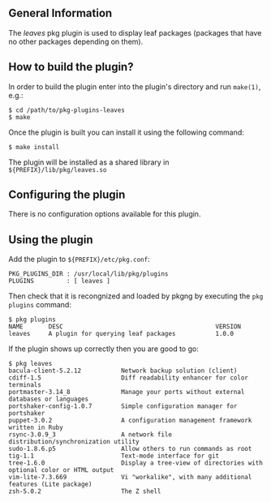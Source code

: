 ## General Information

The *leaves* pkg plugin is used to display leaf packages (packages that have no
other packages depending on them).

## How to build the plugin?

In order to build the plugin enter into the plugin's directory and run `make(1)`, e.g.:

	$ cd /path/to/pkg-plugins-leaves
	$ make

Once the plugin is built you can install it using the following command:

	$ make install

The plugin will be installed as a shared library in `${PREFIX}/lib/pkg/leaves.so`

## Configuring the plugin

There is no configuration options available for this plugin.

## Using the plugin

Add the plugin to `${PREFIX}/etc/pkg.conf`:

	PKG_PLUGINS_DIR : /usr/local/lib/pkg/plugins
	PLUGINS         : [ leaves ]

Then check that it is recongnized and loaded by pkgng by executing the `pkg
plugins` command:

	$ pkg plugins
	NAME       DESC                                          VERSION   
	leaves     A plugin for querying leaf packages           1.0.0     

If the plugin shows up correctly then you are good to go:

	$ pkg leaves
	bacula-client-5.2.12           Network backup solution (client)
	cdiff-1.5                      Diff readability enhancer for color terminals
	portmaster-3.14_8              Manage your ports without external databases or languages
	portshaker-config-1.0.7        Simple configuration manager for portshaker
	puppet-3.0.2                   A configuration management framework written in Ruby
	rsync-3.0.9_3                  A network file distribution/synchronization utility
	sudo-1.8.6.p5                  Allow others to run commands as root
	tig-1.1                        Text-mode interface for git
	tree-1.6.0                     Display a tree-view of directories with optional color or HTML output
	vim-lite-7.3.669               Vi "workalike", with many additional features (Lite package)
	zsh-5.0.2                      The Z shell

